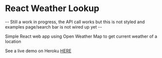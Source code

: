 # React Weather Lookup
-- Still a work in progress, the API call works but this is not styled and examples page/search bar is not wired up yet --

Simple React web app using Open Weather Map to get current weather of a location

See a live demo on Heroku <a href="http://pacific-fortress-25623.herokuapp.com" target="_blank">HERE</a>
